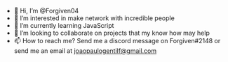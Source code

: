 - 👋 Hi, I’m @Forgiven04
- 👀 I’m interested in make network with incredible people
- 🌱 I’m currently learning JavaScript
- 💞️ I’m looking to collaborate on projects that my know how may help
- 📫 How to reach me? Send me a discord message on Forgiven#2148 or send me an email at joaopaulogentilf@gmail.com
